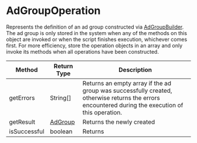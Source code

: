 # AdGroupOperation
Represents the definition of an ad group constructed via [AdGroupBuilder](./AdGroupBuilder). The ad group is only stored in the system when any of the methods on this object are invoked or when the script finishes execution, whichever comes first. For more efficiency, store the operation objects in an array and only invoke its methods when all operations have been constructed.

|Method|Return Type|Description|
|-|-|-
getErrors|String[]|Returns an empty array if the ad group was successfully created, otherwise returns the errors encountered during the execution of this operation.<br />
getResult|[AdGroup](./AdGroup)|Returns the newly created <br />
isSuccessful|boolean|Returns <br />
